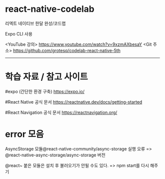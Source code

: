 # react-native-codelab
리엑트 네이티브 한달 완성/코드랩

Expo CLI 사용

<YouTube 강의>
https://www.youtube.com/watch?v=9xzmAXbesaY
<Git 주소>
https://github.com/grotesq/codelab-react-native-5th

------

# 학습 자료 / 참고 사이트

#expo (간단한 환경 구축)
https://expo.io/

#React Native 공식 문서
https://reactnative.dev/docs/getting-started

#React Navigation 공식 문서
https://reactnavigation.org/



# error 모음
AsyncStorage 모듈@react-native-community/async-storage 실행 오류 => @react-native-async-storage/async-storage 버전 

@react~ 붙은 모듈은 설치 후 불러오기가 안될 수도 있다. => npm start를 다시 해주기


